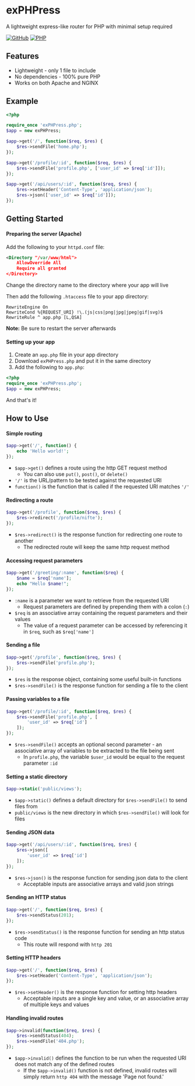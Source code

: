 # exPHPress
A lightweight express-like router for PHP with minimal setup required

[![GitHub](https://img.shields.io/github/license/nifte/exPHPress.svg)](https://github.com/nifte/exPHPress/blob/master/LICENSE)
[![PHP](https://img.shields.io/badge/PHP-%5E5.6-blue.svg)](https://php.net/downloads.php)

## Features
- Lightweight - only 1 file to include
- No dependencies - 100% pure PHP
- Works on both Apache and NGINX

## Example
```php
<?php

require_once 'exPHPress.php';
$app = new exPHPress;

$app->get('/', function($req, $res) {
	$res->sendFile('home.php');
});

$app->get('/profile/:id', function($req, $res) {
	$res->sendFile('profile.php', ['user_id' => $req['id']]);
});

$app->get('/api/users/:id', function($req, $res) {
	$res->setHeader('Content-Type', 'application/json');
	$res->json(['user_id' => $req['id']]);
});
```

## Getting Started
#### Preparing the server (Apache)
Add the following to your `httpd.conf` file:
```xml
<Directory "/var/www/html">
	AllowOverride All
	Require all granted
</Directory>
```
Change the directory name to the directory where your app will live

Then add the following `.htaccess` file to your app directory:
```
RewriteEngine On
RewriteCond %{REQUEST_URI} !\.(js|css|png|jpg|jpeg|gif|svg)$
RewriteRule ^ app.php [L,QSA]
```
**Note:** Be sure to restart the server afterwards

#### Setting up your app
1. Create an `app.php` file in your app directory
2. Download `exPHPress.php` and put it in the same directory
3. Add the following to `app.php`:
```php
<?php
require_once 'exPHPress.php';
$app = new exPHPress;
```
And that's it!

## How to Use
#### Simple routing
```php
$app->get('/', function() {
	echo 'Hello world!';
});
```
- `$app->get()` defines a route using the http GET request method
	- You can also use `put()`, `post()`, or `delete()`
- `'/'` is the URL/pattern to be tested against the requested URI
- `function()` is the function that is called if the requested URI matches `'/'`

#### Redirecting a route
```php
$app->get('/profile', function($req, $res) {
	$res->redirect('/profile/nifte');
});
```
- `$res->redirect()` is the response function for redirecting one route to another
	- The redirected route will keep the same http request method

#### Accessing request parameters
```php
$app->get('/greeting/:name', function($req) {
	$name = $req['name'];
	echo "Hello $name!";
});
```
- `:name` is a parameter we want to retrieve from the requested URI
	- Request parameters are defined by prepending them with a colon (`:`)
- `$req` is an associative array containing the request parameters and their values
	- The value of a request parameter can be accessed by referencing it in `$req`, such as `$req['name']`

#### Sending a file
```php
$app->get('/profile', function($req, $res) {
	$res->sendFile('profile.php');
});
```
- `$res` is the response object, containing some useful built-in functions
- `$res->sendFile()` is the response function for sending a file to the client

#### Passing variables to a file
```php
$app->get('/profile/:id', function($req, $res) {
	$res->sendFile('profile.php', [
		'user_id' => $req['id']
	]);
});
```
- `$res->sendFile()` accepts an optional second parameter - an associative array of variables to be extracted to the file being sent
	- In `profile.php`, the variable `$user_id` would be equal to the request parameter `:id`

#### Setting a static directory
```php
$app->static('public/views');
```
- `$app->static()` defines a default directory for `$res->sendFile()` to send files from
- `public/views` is the new directory in which `$res->sendFile()` will look for files

#### Sending JSON data
```php
$app->get('/api/users/:id', function($req, $res) {
	$res->json([
		'user_id' => $req['id']
	]);
});
```
- `$res->json()` is the response function for sending json data to the client
	- Acceptable inputs are associative arrays and valid json strings

#### Sending an HTTP status
```php
$app->get('/', function($req, $res) {
	$res->sendStatus(201);
});
```
- `$res->sendStatus()` is the response function for sending an http status code
	- This route will respond with `http 201`

#### Setting HTTP headers
```php
$app->get('/', function($req, $res) {
	$res->setHeader('Content-Type', 'application/json');
});
```
- `$res->setHeader()` is the response function for setting http headers
	- Acceptable inputs are a single key and value, or an associative array of multiple keys and values

#### Handling invalid routes
```php
$app->invalid(function($req, $res) {
	$res->sendStatus(404);
	$res->sendFile('404.php');
});
```
- `$app->invalid()` defines the function to be run when the requested URI does not match any of the defined routes
	- If the `$app->invalid()` function is not defined, invalid routes will simply return `http 404` with the message 'Page not found.'
